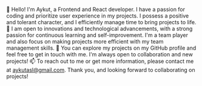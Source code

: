 👋 Hello! I'm Aykut, a Frontend and React developer. I have a passion for coding and prioritize user experience in my projects. I possess a positive and tolerant character, and I efficiently manage time to bring projects to life.
🚀 I am open to innovations and technological advancements, with a strong passion for continuous learning and self-improvement. I'm a team player and also focus on making projects more efficient with my team management skills.
🌟 You can explore my projects on my GitHub profile and feel free to get in touch with me. I'm always open to collaboration and new projects!
📫 To reach out to me or get more information, please contact me at aykutasl@gmail.com.
Thank you, and looking forward to collaborating on projects!


<!---
aslanaykut/aslanaykut is a ✨ special ✨ repository because its `README.md` (this file) appears on your GitHub profile.
You can click the Preview link to take a look at your changes.
--->
